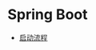 # Spring Boot

<!-- 目录 -->

- [启动流程](https://github.com/lazecoding/Note/blob/main/note/articles/jvm/启动流程.md)
